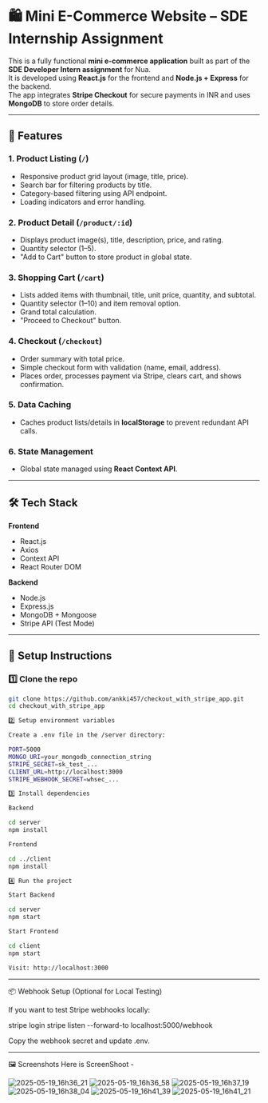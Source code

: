# 🛍️ Mini E-Commerce Website – SDE Internship Assignment

This is a fully functional **mini e-commerce application** built as part of the **SDE Developer Intern assignment** for Nua.  
It is developed using **React.js** for the frontend and **Node.js + Express** for the backend.  
The app integrates **Stripe Checkout** for secure payments in INR and uses **MongoDB** to store order details.

---

## 📌 Features

### **1. Product Listing (`/`)**
- Responsive product grid layout (image, title, price).
- Search bar for filtering products by title.
- Category-based filtering using API endpoint.
- Loading indicators and error handling.

### **2. Product Detail (`/product/:id`)**
- Displays product image(s), title, description, price, and rating.
- Quantity selector (1–5).
- "Add to Cart" button to store product in global state.

### **3. Shopping Cart (`/cart`)**
- Lists added items with thumbnail, title, unit price, quantity, and subtotal.
- Quantity selector (1–10) and item removal option.
- Grand total calculation.
- "Proceed to Checkout" button.

### **4. Checkout (`/checkout`)**
- Order summary with total price.
- Simple checkout form with validation (name, email, address).
- Places order, processes payment via Stripe, clears cart, and shows confirmation.

### **5. Data Caching**
- Caches product lists/details in **localStorage** to prevent redundant API calls.

### **6. State Management**
- Global state managed using **React Context API**.

---

## 🛠️ Tech Stack

**Frontend**
- React.js
- Axios
- Context API
- React Router DOM

**Backend**
- Node.js
- Express.js
- MongoDB + Mongoose
- Stripe API (Test Mode)

---


## 🚀 Setup Instructions

### 1️⃣ Clone the repo
```bash
git clone https://github.com/ankki457/checkout_with_stripe_app.git
cd checkout_with_stripe_app

2️⃣ Setup environment variables

Create a .env file in the /server directory:

PORT=5000
MONGO_URI=your_mongodb_connection_string
STRIPE_SECRET=sk_test_...
CLIENT_URL=http://localhost:3000
STRIPE_WEBHOOK_SECRET=whsec_...

3️⃣ Install dependencies

Backend

cd server
npm install

Frontend

cd ../client
npm install

4️⃣ Run the project

Start Backend

cd server
npm start

Start Frontend

cd client
npm start

Visit: http://localhost:3000

```
---

📦 Webhook Setup (Optional for Local Testing)

If you want to test Stripe webhooks locally:

stripe login
stripe listen --forward-to localhost:5000/webhook

Copy the webhook secret and update .env.


---

🖼️ Screenshots
Here is ScreenShoot - 

![2025-05-19_16h36_21](https://github.com/user-attachments/assets/db1b8746-b695-4050-bcdb-fa22e73e45d1)
![2025-05-19_16h36_58](https://github.com/user-attachments/assets/82e3e48b-27fd-4ea6-abdf-f3e1eedbffb5)
![2025-05-19_16h37_19](https://github.com/user-attachments/assets/803f1708-dcd8-475a-9135-dd8d3e879967)
![2025-05-19_16h38_04](https://github.com/user-attachments/assets/93986764-f800-45c2-b2a5-16e8eca0f802)
![2025-05-19_16h41_39](https://github.com/user-attachments/assets/0fd65015-a180-461e-8dce-cd81f1d9cd27)
![2025-05-19_16h41_21](https://github.com/user-attachments/assets/019e1b51-85c8-4758-82f3-c9d3a19d6b94)
